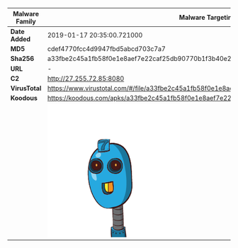 | Malware Family | Malware Targeting South Koreans                              |
| -------------- | ------------------------------------------------------------ |
| **Date Added** | 2019-01-17 20:35:00.721000                                                   |
| **MD5**        | cdef4770fcc4d9947fbd5abcd703c7a7                             |
| **Sha256**     | a33fbe2c45a1fb58f0e1e8aef7e22caf25db90770b1f3b40e228b4aed3278a5d |
| **URL**        | -                                                            |
| **C2**         | http://27.255.72.85:8080 |
| **VirusTotal** | https://www.virustotal.com/#/file/a33fbe2c45a1fb58f0e1e8aef7e22caf25db90770b1f3b40e228b4aed3278a5d/detection |
| **Koodous**    | https://koodous.com/apks/a33fbe2c45a1fb58f0e1e8aef7e22caf25db90770b1f3b40e228b4aed3278a5d |
|                | ![](../assets/a33fbe2c45a1fb58f0e1e8aef7e22caf25db90770b1f3b40e228b4aed3278a5d.png) |
